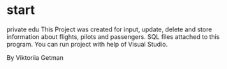 # start
private edu
This Project was created for input, update, delete and store information about flights, pilots and passengers.
SQL files attached to this program.
You can run project with help of Visual Studio.

By Viktoriia Getman
